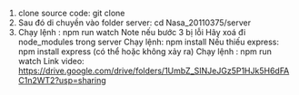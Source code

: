 1. clone source code: git clone
2. Sau đó di chuyền vào folder server: cd Nasa_20110375/server
3. Chạy lệnh : npm run watch
Note nếu bước 3 bị lỗi
Hãy xoá đi node_modules trong server
Chạy lệnh: npm install
Nếu thiếu express: npm install express (có thể hoặc không xảy ra)
Chạy lệnh : npm run watch
Link video: https://drive.google.com/drive/folders/1UmbZ_SINJeJGz5P1HJk5H6dFAC1n2WT2?usp=sharing
